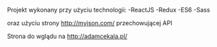 Projekt wykonany przy użyciu technologii:
-ReactJS
-Redux
-ES6
-Sass

oraz użyciu strony http://myjson.com/ przechowującej API

Strona do wglądu na http://adamcekala.pl/